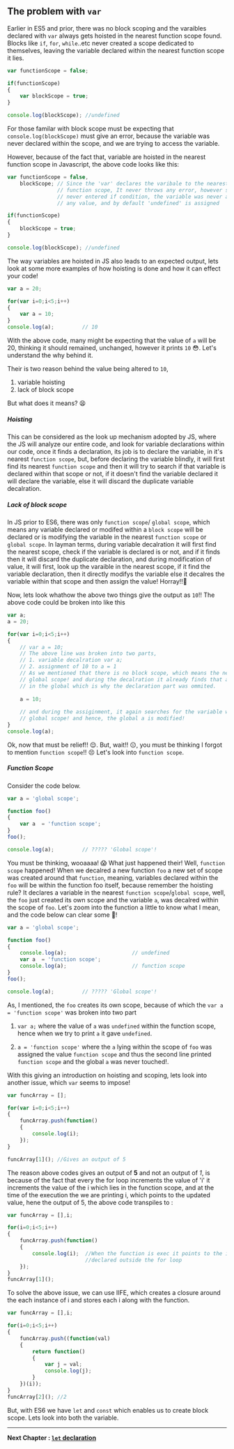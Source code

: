 ## The problem with `var`

Earlier in ES5 and prior, there was no block scoping and the varaibles declared with `var` always gets hoisted in the nearest function scope found. Blocks like `if`, `for`, `while`..etc never created a scope dedicated to themselves, leaving the variable declared within the nearest function scope it lies.

``````javascript
var functionScope = false;

if(functionScope)
{
    var blockScope = true;
}

console.log(blockScope); //undefined
``````

For those familar with block scope must be expecting that `console.log(blockScope)` must give an error, because the variable was never declared within the scope, and we are trying to access the variable.

However, because of the fact that, variable are hoisted in the nearest function scope in Javascript, the above code looks like this:

````javascript
var functionScope = false,
    blockScope; // Since the 'var' declares the varibale to the nearest
                // function scope, It never throws any error, however since we 
                // never entered if condition, the variable was never assigned
                // any value, and by default 'undefined' is assigned

if(functionScope)
{
    blockScope = true;
}

console.log(blockScope); //undefined 
````

The way variables are hoisted in JS also leads to an expected output, lets look at some more examples of how hoisting is done and how it can effect your code!

````javascript
var a = 20;

for(var i=0;i<5;i++)
{
    var a = 10;
}
console.log(a);         // 10
````

With the above code, many might be expecting that the value of `a` will be 20, thinking it should remained, unchanged, however it prints `10` 😳. Let's understand the why behind it.

Their is two reason behind the value being altered to `10`,

1. variable hoisting
2. lack of block scope

But what does it means? 😫

##### Hoisting 

This can be considered as the look up mechanism adopted by JS, where the JS will analyze our entire code, and look for variable declarations within our code, once it finds a declaration, its job is to declare the variable, in it's nearest `function scope`, but, before declaring the variable blindly, it will first find its nearest `function scope` and then it will try to search if that variable is declared within that scope or not, if it doesn't find the variable declared it will declare the variable, else it will discard the duplicate variable decalration.

##### Lack of block scope

In JS prior to ES6, there was only `function scope`/ `global scope`, which means any variable declared or modifed within a `block scope` will be declared or is modifying the variable in the nearest `function scope` or `global scope`. In layman terms, during variable decalration it will first find the nearest scope, check if the variable is declared is or not, and if it finds then it will discard the duplicate declaration, and during modification of value, it will first, look up the varaible in the nearest scope, if it find the variable declaration, then it directly modifys the variable else it decalres the variable within that scope and then assign the value! Horray!!🎉

Now, lets look whathow the above two things give the output as `10`!! The above code could be broken into like this
````javascript
var a;
a = 20;

for(var i=0;i<5;i++)
{
    // var a = 10;
    // The above line was broken into two parts,
    // 1. variable decalration var a;
    // 2. assignment of 10 to a = 1
    // As we mentioned that there is no block scope, which means the nearest scope is?
    // global scope! and during the decalration it already finds that a is declared,
    // in the global which is why the declaration part was ommited.
    
    a = 10;
    
    // and during the assiginment, it again searches for the variable within the?
    // global scope! and hence, the global a is modified!
}
console.log(a);
````

Ok, now that must be relief!! 😌. But, wait!! 😐, you must be thinking I forgot to mention `function scope`!! 😣
Let's look into `function scope`.

##### Function Scope

Consider the code below.

````javascript
var a = 'global scope';

function foo()
{
    var a  = 'function scope';
}
foo();

console.log(a);         // ????? 'Global scope'!
````

You must be thinking, wooaaaa! 😱 What just happened their! Well, `function scope` happened! When we decalred a new function `foo` a new set of scope was created around that `function`, meaning, variables declared within the `foo` will be within the function foo itself, because remember the hoisting rule? It declares a variable in the nearest `function scope`/`global scope`, well, the `foo` just created its own scope and the variable `a`, was decalred within the scope of `foo`. Let's zoom into the function a little to know what I mean, and the code below can clear some 👻!

````javascript
var a = 'global scope';

function foo()
{
    console.log(a);                     // undefined
    var a  = 'function scope';
    console.log(a);                     // function scope
}
foo();

console.log(a);         // ????? 'Global scope'!
````

As, I mentioned, the `foo` creates its own scope, because of which the `var a = 'function scope'` was broken into two part

1. `var a;` where the value of `a` was `undefined` within the function scope, hence when we try to print `a` it gave `undefined`.

2. `a = 'function scope'` where the `a` lying within the scope of `foo` was assigned the value `function scope` and thus the second line printed `function scope` and the global `a` was never touched!. 

With this giving an introduction on hoisting and scoping, lets look into another issue, which `var` seems to impose!

````javascript
var funcArray = [];

for(var i=0;i<5;i++)
{
    funcArray.push(function()
    {
        console.log(i);
    });
}

funcArray[1](); //Gives an output of 5
````

The reason above codes gives an output of **5** and not an output of _1_, is because of the fact that every the for loop increments the value of 'i' it increments the value of the i which lies in the function scope, and at the time of the execution the we are printing i, which points to the updated value, hene the output of 5, the above code transpiles to :

````javascript
var funcArray = [],i;

for(i=0;i<5;i++)
{
    funcArray.push(function()
    {
        console.log(i);  //When the function is exec it points to the i 
                         //declared outside the for loop
    });
}
funcArray[1](); 
````

To solve the above issue, we can use IIFE, which creates a closure around the each instance of i and stores each i along with the function.

````javascript
var funcArray = [],i;

for(i=0;i<5;i++)
{
    funcArray.push((function(val)
    {
        return function()
        {
            var j = val;
            console.log(j);
        }
    })(i));
}
funcArray[2](); //2
````


But, with ES6 we have `let` and `const` which enables us to create block scope. Lets look into both the variable.

* * *

**Next Chapter : [`let` declaration](https://github.com/anirudh-modi/JS-essentials/blob/master/ES2015/Variable-and-scoping/let.md)**
